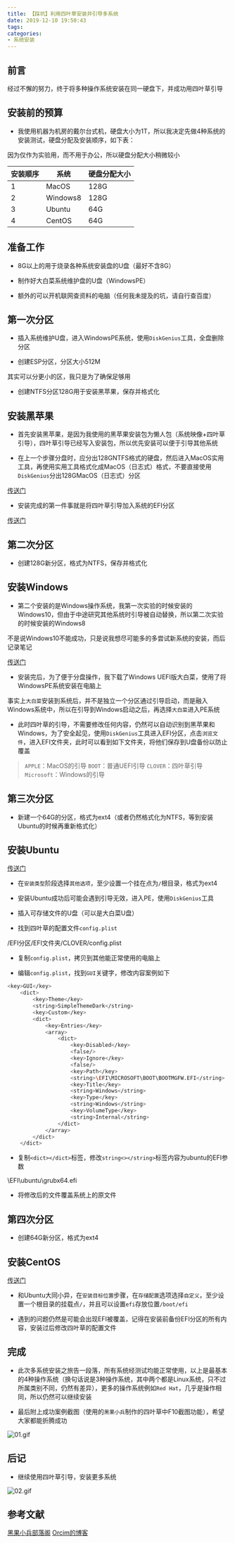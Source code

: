 ```yaml
---
title: 【踩坑】利用四叶草安装并引导多系统
date: 2019-12-10 19:50:43
tags:
categories:
- 系统安装
---
```


## 前言

经过不懈的努力，终于将多种操作系统安装在同一硬盘下，并成功用四叶草引导

<!-- more -->

## 安装前的预算

- 我使用机器为机房的戴尔台式机，硬盘大小为1T，所以我决定先做4种系统的安装测试，硬盘分配及安装顺序，如下表：

因为仅作为实验用，而不用于办公，所以硬盘分配大小稍微较小

|安装顺序|系统|硬盘分配大小|
|----|----|----|
|1|MacOS|128G|
|2|Windows8|128G|
|3|Ubuntu|64G|
|4|CentOS|64G|

## 准备工作

- 8G以上的用于烧录各种系统安装盘的U盘（最好不含8G）

- 制作好大白菜系统维护盘的U盘（WindowsPE）

- 额外的可以开机联网查资料的电脑（任何我未提及的坑，请自行查百度）

## 第一次分区

- 插入系统维护U盘，进入WindowsPE系统，使用`DiskGenius`工具，全盘删除分区

- 创建ESP分区，分区大小512M

其实可以分更小的区，我只是为了确保足够用

- 创建NTFS分区128G用于安装黑苹果，保存并格式化

## 安装黑苹果

- 首先安装黑苹果，是因为我使用的黑苹果安装包为懒人包（系统映像+四叶草引导），四叶草引导已经写入安装包，所以优先安装可以便于引导其他系统

- 在上一个步骤分盘时，应分出128GNTFS格式的硬盘，然后进入MacOS实用工具，再使用实用工具格式化成MacOS（日志式）格式，不要直接使用`DiskGenius`分出128GMacOS（日志式）分区

[传送门](https://feiju12138.github.io/2019/11/15/安装黑苹果系统/)

- 安装完成的第一件事就是将四叶草引导加入系统的EFI分区

[传送门](https://feiju12138.github.io/2019/11/15/将四叶草引导植入硬盘/)

## 第二次分区

- 创建128G新分区，格式为NTFS，保存并格式化

## 安装Windows

- 第二个安装的是Windows操作系统，我第一次实验的时候安装的Windows10，但由于中途研究其他系统时引导被自动替换，所以第二次实验的时候安装的Windows8

不是说Windows10不能成功，只是说我想尽可能多的多尝试新系统的安装，而后记录笔记

[传送门](https://feiju12138.github.io/2019/12/10/安装Windows8系统/)

- 安装完后，为了便于分盘操作，我下载了Windows UEFI版大白菜，使用了将WindowsPE系统安装在电脑上

事实上`大白菜`安装到系统后，并不是独立一个分区通过引导启动，而是融入Windows系统中，所以在引导到Windows启动之后，再选择`大白菜`进入PE系统

- 此时四叶草的引导，不需要修改任何内容，仍然可以自动识别到黑苹果和Windows，为了安全起见，使用`DiskGenius`工具进入EFI分区，点击`浏览文件`，进入EFI文件夹，此时可以看到如下文件夹，将他们保存到U盘备份以防止覆盖

> `APPLE`：MacOS的引导
> `BOOT`：普通UEFI引导
> `CLOVER`：四叶草引导
> `Microsoft`：Windows的引导

## 第三次分区

- 新建一个64G的分区，格式为ext4（或者仍然格式化为NTFS，等到安装Ubuntu的时候再重新格式化）

## 安装Ubuntu

[传送门](https://feiju12138.github.io/2019/11/16/安装UbuntuLinux系统/)

- 在`安装类型`阶段选择`其他选项`，至少设置一个挂在点为`/`根目录，格式为ext4

- 安装Ubuntu成功后可能会遇到引导无效，进入PE，使用`DiskGenius`工具

- 插入可存储文件的U盘（可以是大白菜U盘）

- 找到四叶草的配置文件`config.plist`

/EFI分区/EFI文件夹/CLOVER/config.plist

- 复制`config.plist`，拷贝到其他能正常使用的电脑上

- 编辑`config.plist`，找到`GUI`关键字，修改内容案例如下

``` bash
<key>GUI</key>
    <dict>
        <key>Theme</key>
        <string>SimpleThemeDark</string>
        <key>Custom</key>
        <dict>
            <key>Entries</key>
            <array>
                <dict>
                    <key>Disabled</key>
                    <false/>
                    <key>Ignore</key>
                    <false/>
                    <key>Path</key>
                    <string>\EFI\MICROSOFT\BOOT\BOOTMGFW.EFI</string>
                    <key>Title</key>
                    <string>Windows</string>
                    <key>Type</key>
                    <string>Windows</string>
                    <key>VolumeType</key>
                    <string>Internal</string>
                </dict>
            </array>
        </dict>
    </dict>
```

- 复制`<dict></dict>`标签，修改`string<></string>`标签内容为ubuntu的EFI参数

\EFI\ubuntu\grubx64.efi

- 将修改后的文件覆盖系统上的原文件

## 第四次分区

- 创建64G新分区，格式为ext4

## 安装CentOS

[传送门](https://feiju12138.github.io/2019/12/10/安装CentOSLinux系统/)

- 和Ubuntu大同小异，在`安装目标位置`步骤，在`存储配置`选项选择`自定义`，至少设置一个根目录的挂载点`/`，并且可以设置`efi`存放位置`/boot/efi`

- 遇到的问题仍然是可能会出现EFI被覆盖，记得在安装前备份EFI分区的所有内容，安装过后修改四叶草的配置文件

## 完成

- 此次多系统安装之旅告一段落，所有系统经测试均能正常使用，以上是最基本的4种操作系统（换句话说是3种操作系统，其中两个都是Linux系统，只不过所属类别不同，仍然有差异），更多的操作系统例如`Red Hat`，几乎是操作相同，所以仍然可以继续安装

- 最后附上成功案例截图（使用的`黑果小兵`制作的四叶草中F10截图功能），希望大家都能折腾成功

![01.gif](/images/20191210195043/01.gif)

## 后记

- 继续使用四叶草引导，安装更多系统

![02.gif](/images/20191210195043/02.gif)

## 参考文献

[黑果小兵部落阁](https://blog.daliansky.net/clover-user-manual.html)
[Orcim的博客](https://www.cnblogs.com/Orcim/p/11065755.html)

